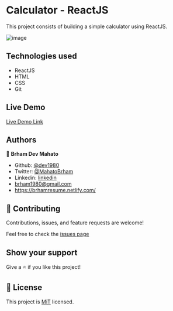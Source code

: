 # Calculator - ReactJS
This project consists of building a simple calculator using ReactJS.

![image](https://user-images.githubusercontent.com/50328853/79182869-9ebd7300-7e2f-11ea-8cd4-59a837bf7047.png)

## Technologies used

- ReactJS
- HTML
- CSS
- Git

## Live Demo

[Live Demo Link](https://react-dev-calculaor.herokuapp.com/)

## Authors

👤 **Brham Dev Mahato**

-   Github: [@dev1980](https://github.com/dev1980)
-   Twitter: [@MahatoBrham](https://twitter.com/MahatoBrham)
-   Linkedin: [linkedin](https://www.linkedin.com/in/dev1980/)
-   <brham1980@gmail.com>
-   <https://brhamresume.netlify.com/>

## 🤝 Contributing

Contributions, issues, and feature requests are welcome!

Feel free to check the [issues page](https://github.com/dev1980/calculator-project/issues)

## Show your support

Give a ⭐️ if you like this project!

## 📝 License

This project is [MiT](https://opensource.org/licenses/MIT) licensed.

